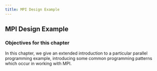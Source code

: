 ```yaml
---
title: MPI Design Example
---
```


## MPI Design Example

### Objectives for this chapter

In this chapter, we give an extended introduction to a particular parallel
programming example, introducing some common programming patterns which
occur in working with MPI.
